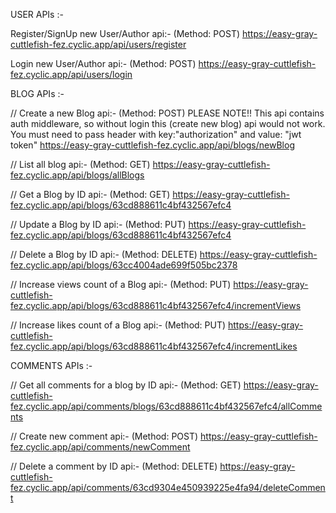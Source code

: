 USER APIs :-

Register/SignUp new User/Author api:- (Method: POST)
https://easy-gray-cuttlefish-fez.cyclic.app/api/users/register

Login new User/Author api:- (Method: POST)
https://easy-gray-cuttlefish-fez.cyclic.app/api/users/login

BLOG APIs :-

// Create a new Blog api:- (Method: POST)
PLEASE NOTE!! This api contains auth middleware, so without login this (create new blog) api would not work. You must need to pass header with key:"authorization" and value: "jwt token"
https://easy-gray-cuttlefish-fez.cyclic.app/api/blogs/newBlog

// List all blog api:- (Method: GET)
https://easy-gray-cuttlefish-fez.cyclic.app/api/blogs/allBlogs

// Get a Blog by ID api:- (Method: GET)
https://easy-gray-cuttlefish-fez.cyclic.app/api/blogs/63cd888611c4bf432567efc4

// Update a Blog by ID api:- (Method: PUT)
https://easy-gray-cuttlefish-fez.cyclic.app/api/blogs/63cd888611c4bf432567efc4

// Delete a Blog by ID api:- (Method: DELETE)
https://easy-gray-cuttlefish-fez.cyclic.app/api/blogs/63cc4004ade699f505bc2378

// Increase views count of a Blog api:- (Method: PUT)
https://easy-gray-cuttlefish-fez.cyclic.app/api/blogs/63cd888611c4bf432567efc4/incrementViews

// Increase likes count of a Blog api:- (Method: PUT)
https://easy-gray-cuttlefish-fez.cyclic.app/api/blogs/63cd888611c4bf432567efc4/incrementLikes

COMMENTS APIs :-

// Get all comments for a blog by ID api:- (Method: GET)
https://easy-gray-cuttlefish-fez.cyclic.app/api/comments/blogs/63cd888611c4bf432567efc4/allComments

// Create new comment api:- (Method: POST)
https://easy-gray-cuttlefish-fez.cyclic.app/api/comments/newComment

// Delete a comment by ID api:- (Method: DELETE)
https://easy-gray-cuttlefish-fez.cyclic.app/api/comments/63cd9304e450939225e4fa94/deleteComment
